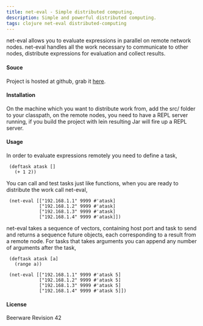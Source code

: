 ```yaml
---
title: net-eval - Simple distributed computing.
description: Simple and powerful distributed computing.
tags: clojure net-eval distributed-computing
---
```


net-eval allows you to evaluate expressions in parallel on remote
network nodes. net-eval handles all the work necessary to communicate to
other nodes, distribute expressions for evaluation and collect results.

#### Souce

Project is hosted at github, grab it
[here](http://github.com/nakkaya/net-eval).

#### Installation

On the machine which you want to distribute work from, add the src/ folder to
your classpath, on the remote nodes, you need to have a REPL server
running, if you build the project with lein resulting Jar will fire up a
REPL server.

#### Usage

In order to evaluate expressions remotely you need to define a
task,

     (deftask atask [] 
       (+ 1 2))

You can call and test tasks just like functions, when you are ready to
distribute the work call net-eval,

     (net-eval [["192.168.1.1" 9999 #'atask]
                ["192.168.1.2" 9999 #'atask]
                ["192.168.1.3" 9999 #'atask]
                ["192.168.1.4" 9999 #'atask]])

net-eval takes a sequence of vectors, containing host port and task to
send and returns a sequence future objects, each corresponding to a
result from a remote node. For tasks that takes arguments you can append
any number of arguments after the task,

     (deftask atask [a] 
       (range a))

     (net-eval [["192.168.1.1" 9999 #'atask 5]
                ["192.168.1.2" 9999 #'atask 5]
                ["192.168.1.3" 9999 #'atask 5]
                ["192.168.1.4" 9999 #'atask 5]])

#### License

Beerware Revision 42

